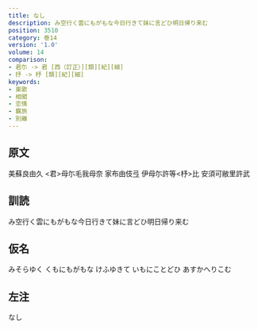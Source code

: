 ```yaml
---
title: なし
description: み空行く雲にもがもな今日行きて妹に言どひ明日帰り来む
position: 3510
category: 巻14
version: '1.0'
volume: 14
comparison:
- 君尓 -> 君 [西（訂正）][類][紀][細]
- 抒 -> 杼 [類][紀][細]
keywords:
- 東歌
- 相聞
- 恋情
- 羈旅
- 別離
---
```


## 原文

美蘇良由久 <君>母尓毛我母奈 家布由伎弖 伊母尓許等<杼>比 安須可敝里許武

## 訓読

み空行く雲にもがもな今日行きて妹に言どひ明日帰り来む

## 仮名

みそらゆく くもにもがもな けふゆきて いもにことどひ あすかへりこむ

## 左注

なし

